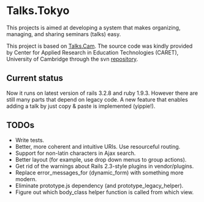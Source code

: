 Talks.Tokyo
===========

This projects is aimed at developing a system that makes organizing, managing, and sharing seminars (talks) easy.

This project is based on [Talks.Cam](http://www.talks.cam.ac.uk/). The source code was kindly provided by Center for Applied Research in Education Technologies (CARET), University of Cambridge through the svn [repository](http://source.caret.cam.ac.uk/svn/projects/talks.cam/).

Current status
--------------
Now it runs on latest version of rails 3.2.8 and ruby 1.9.3. However there are still many parts that depend on legacy code. A new feature that enables adding a talk by just copy & paste is implemented (yippie!).

TODOs
-----
* Write tests.
* Better, more coherent and intuitive URIs. Use resourceful routing.
* Support for non-latin characters in Ajax search.
* Better layout (for example, use drop down menus to group actions).
* Get rid of the warnings about Rails 2.3-style plugins in vendor/plugins.
* Replace error_messages_for (dynamic_form) with something more modern.
* Eliminate prototype.js dependency (and prototype_legacy_helper).
* Figure out which body_class helper function is called from which view.